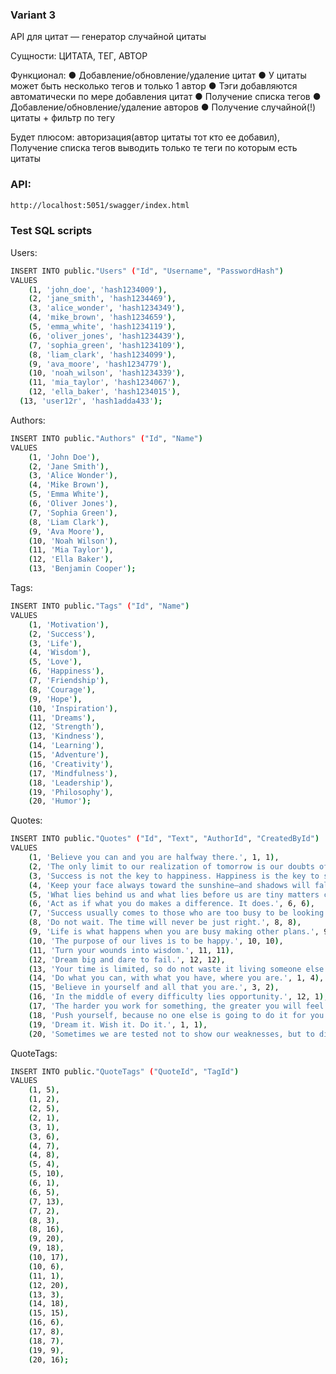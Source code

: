 ### Variant 3

API для цитат — генератор случайной цитаты

Сущности: ЦИТАТА, ТЕГ, АВТОР

Функционал: 
●	Добавление/обновление/удаление цитат
●	У цитаты может быть несколько тегов и только 1 автор
●	Тэги добавляются автоматически по мере добавления цитат
●	Получение списка тегов
●	Добавление/обновление/удаление авторов
●	Получение случайной(!) цитаты + фильтр по тегу

Будет плюсом: авторизация(автор цитаты тот кто ее добавил), Получение списка тегов выводить только те теги по которым есть цитаты

### API:
```sh
http://localhost:5051/swagger/index.html
```

### Test SQL scripts

Users:
```sh
INSERT INTO public."Users" ("Id", "Username", "PasswordHash")
VALUES
	(1, 'john_doe', 'hash1234009'),
	(2, 'jane_smith', 'hash1234469'),
	(3, 'alice_wonder', 'hash1234349'),
	(4, 'mike_brown', 'hash1234659'),
	(5, 'emma_white', 'hash1234119'),
	(6, 'oliver_jones', 'hash1234439'),
	(7, 'sophia_green', 'hash1234109'),
	(8, 'liam_clark', 'hash1234099'),
	(9, 'ava_moore', 'hash1234779'),
	(10, 'noah_wilson', 'hash1234339'),
	(11, 'mia_taylor', 'hash1234067'),
	(12, 'ella_baker', 'hash1234015'),
  (13, 'user12r', 'hash1adda433');
```

Authors:
```sh
INSERT INTO public."Authors" ("Id", "Name")
VALUES
	(1, 'John Doe'),
	(2, 'Jane Smith'),
	(3, 'Alice Wonder'),
	(4, 'Mike Brown'),
	(5, 'Emma White'),
	(6, 'Oliver Jones'),
	(7, 'Sophia Green'),
	(8, 'Liam Clark'),
	(9, 'Ava Moore'),
	(10, 'Noah Wilson'),
	(11, 'Mia Taylor'),
	(12, 'Ella Baker'),
	(13, 'Benjamin Cooper');
```

Tags:
```sh
INSERT INTO public."Tags" ("Id", "Name")
VALUES
	(1, 'Motivation'),
	(2, 'Success'),
	(3, 'Life'),
	(4, 'Wisdom'),
	(5, 'Love'),
	(6, 'Happiness'),
	(7, 'Friendship'),
	(8, 'Courage'),
	(9, 'Hope'),
	(10, 'Inspiration'),
	(11, 'Dreams'),
	(12, 'Strength'),
	(13, 'Kindness'),
	(14, 'Learning'),
	(15, 'Adventure'),
	(16, 'Creativity'),
	(17, 'Mindfulness'),
	(18, 'Leadership'),
	(19, 'Philosophy'),
	(20, 'Humor');
```

Quotes:
```sh
INSERT INTO public."Quotes" ("Id", "Text", "AuthorId", "CreatedById")
VALUES
	(1, 'Believe you can and you are halfway there.', 1, 1),
	(2, 'The only limit to our realization of tomorrow is our doubts of today.', 2, 2),
	(3, 'Success is not the key to happiness. Happiness is the key to success.', 3, 3),
	(4, 'Keep your face always toward the sunshine—and shadows will fall behind you.', 4, 4),
	(5, 'What lies behind us and what lies before us are tiny matters compared to what lies within us.', 5, 5),
	(6, 'Act as if what you do makes a difference. It does.', 6, 6),
	(7, 'Success usually comes to those who are too busy to be looking for it.', 7, 7),
	(8, 'Do not wait. The time will never be just right.', 8, 8),
	(9, 'Life is what happens when you are busy making other plans.', 9, 9),
	(10, 'The purpose of our lives is to be happy.', 10, 10),
	(11, 'Turn your wounds into wisdom.', 11, 11),
	(12, 'Dream big and dare to fail.', 12, 12),
	(13, 'Your time is limited, so do not waste it living someone else’s life.', 13, 13),
	(14, 'Do what you can, with what you have, where you are.', 1, 4),
	(15, 'Believe in yourself and all that you are.', 3, 2),
	(16, 'In the middle of every difficulty lies opportunity.', 12, 1),
	(17, 'The harder you work for something, the greater you will feel when you achieve it.', 5, 5),
	(18, 'Push yourself, because no one else is going to do it for you.', 5, 9),
	(19, 'Dream it. Wish it. Do it.', 1, 1),
	(20, 'Sometimes we are tested not to show our weaknesses, but to discover our strengths.', 2, 13);
```

QuoteTags:
```sh
INSERT INTO public."QuoteTags" ("QuoteId", "TagId")
VALUES
	(1, 5),
	(1, 2),
	(2, 5),
	(2, 1),
	(3, 1),
	(3, 6),
	(4, 7),
	(4, 8),
	(5, 4),
	(5, 10),
	(6, 1),
	(6, 5),
	(7, 13),
	(7, 2),
	(8, 3),
	(8, 16),
	(9, 20),
	(9, 18),
	(10, 17),
	(10, 6),
	(11, 1),
	(12, 20),
	(13, 3),
	(14, 18),
	(15, 15),
	(16, 6),
	(17, 8),
	(18, 7),
	(19, 9),
	(20, 16);
```
